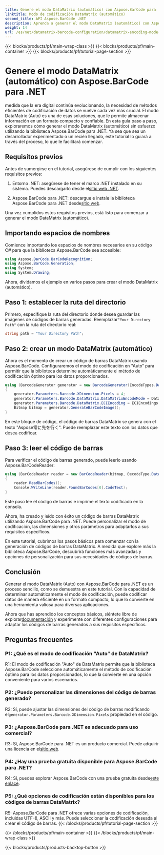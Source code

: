 ```yaml
---
title: Genere el modo DataMatrix (automático) con Aspose.BarCode para .NET
linktitle: Modo de codificación DataMatrix (automático)
second_title: API Aspose.BarCode .NET
description: Aprenda a generar el modo DataMatrix (automático) con Aspose.BarCode para .NET. Esta guía paso a paso cubre todo, desde los requisitos previos hasta la lectura de códigos de barras.
weight: 14
url: /es/net/datamatrix-barcode-configuration/datamatrix-encoding-mode-auto/
---
```


{{< blocks/products/pf/main-wrap-class >}}
{{< blocks/products/pf/main-container >}}
{{< blocks/products/pf/tutorial-page-section >}}

# Genere el modo DataMatrix (automático) con Aspose.BarCode para .NET

medida que la era digital continúa evolucionando, la necesidad de métodos eficientes de codificación de datos se vuelve cada vez más crucial. El modo DataMatrix (Auto) es una de esas soluciones, que le permite almacenar información en un formato compacto y confiable. En esta guía paso a paso, exploraremos cómo generar el modo DataMatrix (automático) sin esfuerzo utilizando la biblioteca Aspose.BarCode para .NET. Ya sea que sea un desarrollador experimentado o un recién llegado, este tutorial lo guiará a través del proceso, lo que le facilitará comenzar.

## Requisitos previos

Antes de sumergirse en el tutorial, asegúrese de cumplir con los siguientes requisitos previos:

1.  Entorno .NET: asegúrese de tener el marco .NET instalado en su sistema. Puedes descargarlo desde el[sitio web .NET](https://dotnet.microsoft.com/download/dotnet).

2.  Aspose.BarCode para .NET: descargue e instale la biblioteca Aspose.BarCode para .NET desde[sitio web](https://releases.aspose.com/barcode/net/).

Una vez cumplidos estos requisitos previos, está listo para comenzar a generar el modo DataMatrix (automático).

## Importando espacios de nombres

Comience importando los espacios de nombres necesarios en su código C# para que la biblioteca Aspose.BarCode sea accesible:

```csharp
using Aspose.BarCode.BarCodeRecognition;
using Aspose.BarCode.Generation;
using System;
using System.Drawing;
```

Ahora, dividamos el ejemplo en varios pasos para crear el modo DataMatrix (automático).

## Paso 1: establecer la ruta del directorio

 Primero, especifique la ruta del directorio donde desea guardar las imágenes de códigos de barras generadas. Reemplazar`"Your Directory Path"` con la ruta del directorio real:

```csharp
string path = "Your Directory Path";
```

## Paso 2: crear un modo DataMatrix (automático)

Ahora es el momento de crear un código de barras DataMatrix usando Aspose.BarCode. Configuraremos el modo de codificación en "Auto" para permitir que la biblioteca determine automáticamente el método de codificación óptimo para los datos proporcionados.

```csharp
using (BarcodeGenerator generator = new BarcodeGenerator(EncodeTypes.DataMatrix, "Aspose常に先を行く"))
{
    generator.Parameters.Barcode.XDimension.Pixels = 4;
    generator.Parameters.Barcode.DataMatrix.DataMatrixEncodeMode = DataMatrixEncodeMode.Auto;
    generator.Parameters.Barcode.DataMatrix.ECIEncoding = ECIEncodings.UTF8;
    Bitmap bitmap = generator.GenerateBarCodeImage();
}
```

En este bloque de código, el código de barras DataMatrix se genera con el texto "Aspose常に先を行く". Puede reemplazar este texto con los datos que desea codificar.

## Paso 3: leer el código de barras

Para verificar el código de barras generado, puede leerlo usando Aspose.BarCodeReader:

```csharp
using (BarCodeReader reader = new BarCodeReader(bitmap, DecodeType.DataMatrix))
{
    reader.ReadBarCodes();
    Console.WriteLine(reader.FoundBarCodes[0].CodeText);
}
```

Este paso lee el código de barras e imprime el texto codificado en la consola.

Ahora, ha creado y leído con éxito un código de barras DataMatrix utilizando Aspose.BarCode para .NET. Puede personalizar el modo de codificación, las dimensiones y otros parámetros para adaptarlos a sus requisitos específicos.

En este tutorial, cubrimos los pasos básicos para comenzar con la generación de códigos de barras DataMatrix. A medida que explore más la biblioteca Aspose.BarCode, descubrirá funciones más avanzadas y opciones de personalización para sus necesidades de códigos de barras.

## Conclusión

Generar el modo DataMatrix (Auto) con Aspose.BarCode para .NET es un proceso sencillo, como se demuestra en este tutorial. Con la capacidad de determinar automáticamente el modo de codificación, puede codificar datos de manera eficiente en un formato compacto, lo que lo convierte en una herramienta valiosa para diversas aplicaciones.

 Ahora que has aprendido los conceptos básicos, siéntete libre de explorar[documentación](https://reference.aspose.com/barcode/net/) y experimente con diferentes configuraciones para adaptar los códigos de barras generados a sus requisitos específicos.

## Preguntas frecuentes

### P1: ¿Qué es el modo de codificación "Auto" de DataMatrix?

R1: El modo de codificación "Auto" de DataMatrix permite que la biblioteca Aspose.BarCode seleccione automáticamente el método de codificación óptimo para los datos proporcionados, lo que la convierte en una opción conveniente para varios escenarios.

### P2: ¿Puedo personalizar las dimensiones del código de barras generado?

 R2: Sí, puede ajustar las dimensiones del código de barras modificando el`generator.Parameters.Barcode.XDimension.Pixels` propiedad en el código.

### P3: ¿Aspose.BarCode para .NET es adecuado para uso comercial?

 R3: Sí, Aspose.BarCode para .NET es un producto comercial. Puede adquirir una licencia en el[sitio web](https://purchase.aspose.com/buy).

### P4: ¿Hay una prueba gratuita disponible para Aspose.BarCode para .NET?

 R4: Sí, puedes explorar Aspose.BarCode con una prueba gratuita desde[este enlace](https://releases.aspose.com/).

### P5: ¿Qué opciones de codificación están disponibles para los códigos de barras DataMatrix?

R5: Aspose.BarCode para .NET ofrece varias opciones de codificación, incluidas UTF-8, ASCII y más. Puede seleccionar la codificación deseada al crear el código de barras.
{{< /blocks/products/pf/tutorial-page-section >}}

{{< /blocks/products/pf/main-container >}}
{{< /blocks/products/pf/main-wrap-class >}}

{{< blocks/products/products-backtop-button >}}
